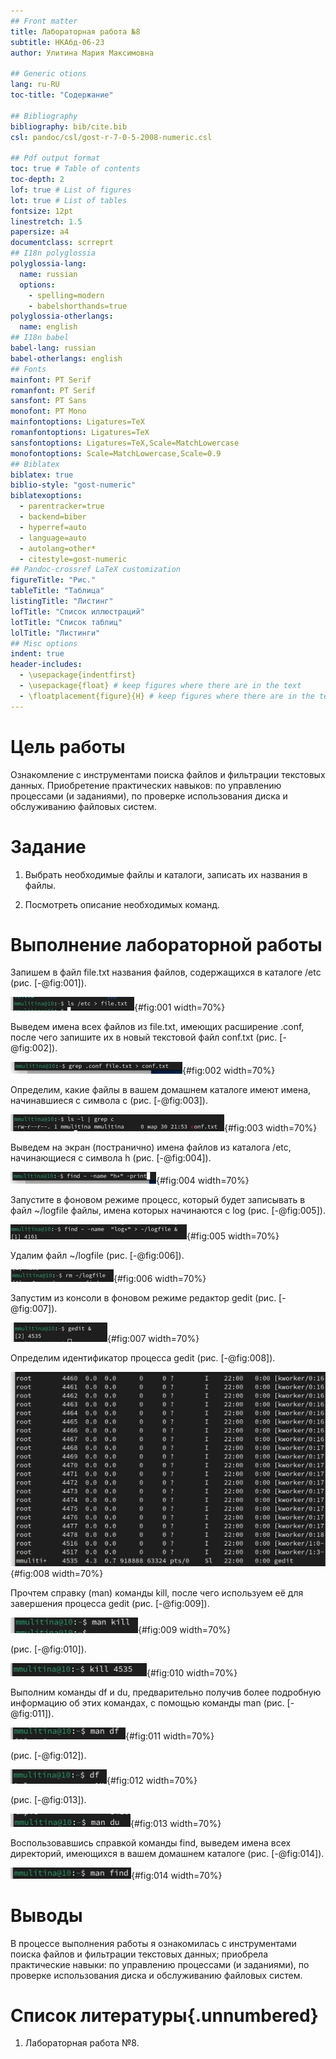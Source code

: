 ```yaml
---
## Front matter
title: Лабораторная работа №8
subtitle: НКАбд-06-23
author: Улитина Мария Максимовна

## Generic otions
lang: ru-RU
toc-title: "Содержание"

## Bibliography
bibliography: bib/cite.bib
csl: pandoc/csl/gost-r-7-0-5-2008-numeric.csl

## Pdf output format
toc: true # Table of contents
toc-depth: 2
lof: true # List of figures
lot: true # List of tables
fontsize: 12pt
linestretch: 1.5
papersize: a4
documentclass: scrreprt
## I18n polyglossia
polyglossia-lang:
  name: russian
  options:
	- spelling=modern
	- babelshorthands=true
polyglossia-otherlangs:
  name: english
## I18n babel
babel-lang: russian
babel-otherlangs: english
## Fonts
mainfont: PT Serif
romanfont: PT Serif
sansfont: PT Sans
monofont: PT Mono
mainfontoptions: Ligatures=TeX
romanfontoptions: Ligatures=TeX
sansfontoptions: Ligatures=TeX,Scale=MatchLowercase
monofontoptions: Scale=MatchLowercase,Scale=0.9
## Biblatex
biblatex: true
biblio-style: "gost-numeric"
biblatexoptions:
  - parentracker=true
  - backend=biber
  - hyperref=auto
  - language=auto
  - autolang=other*
  - citestyle=gost-numeric
## Pandoc-crossref LaTeX customization
figureTitle: "Рис."
tableTitle: "Таблица"
listingTitle: "Листинг"
lofTitle: "Список иллюстраций"
lotTitle: "Список таблиц"
lolTitle: "Листинги"
## Misc options
indent: true
header-includes:
  - \usepackage{indentfirst}
  - \usepackage{float} # keep figures where there are in the text
  - \floatplacement{figure}{H} # keep figures where there are in the text
---
```


# Цель работы

Ознакомление с инструментами поиска файлов и фильтрации текстовых данных.
Приобретение практических навыков: по управлению процессами (и заданиями), по
проверке использования диска и обслуживанию файловых систем.

# Задание

1. Выбрать необходимые файлы и каталоги, записать их названия в файлы.

2. Посмотреть описание необходимых команд.

# Выполнение лабораторной работы

Запишем в файл file.txt названия файлов, содержащихся в каталоге /etc (рис. [-@fig:001]).

![file.txt](image/1.PNG){#fig:001 width=70%}

Выведем имена всех файлов из file.txt, имеющих расширение .conf, после чего
запишите их в новый текстовой файл conf.txt (рис. [-@fig:002]).

![.conf](image/2.PNG){#fig:002 width=70%}

Определим, какие файлы в вашем домашнем каталоге имеют имена, начинавшиеся
с символа c (рис. [-@fig:003]).

![с символа c ](image/3.PNG){#fig:003 width=70%}

Выведем на экран (постранично) имена файлов из каталога /etc, начинающиеся
с символа h (рис. [-@fig:004]).

![с символа h ](image/4.PNG){#fig:004 width=70%}

Запустите в фоновом режиме процесс, который будет записывать в файл ~/logfile
файлы, имена которых начинаются с log (рис. [-@fig:005]).

![log ](image/5.PNG){#fig:005 width=70%}

Удалим файл ~/logfile (рис. [-@fig:006]).

![~/logfile](image/6.PNG){#fig:006 width=70%}

Запустим из консоли в фоновом режиме редактор gedit (рис. [-@fig:007]).

![gedit](image/7.PNG){#fig:007 width=70%}

Определим идентификатор процесса gedit (рис. [-@fig:008]).

![gedit](image/8.PNG){#fig:008 width=70%}

Прочтем справку (man) команды kill, после чего используем её для завершения
процесса gedit (рис. [-@fig:009]).

![kill](image/9.PNG){#fig:009 width=70%}

(рис. [-@fig:010]).

![kill](image/10.PNG){#fig:010 width=70%}

Выполним команды df и du, предварительно получив более подробную информацию
об этих командах, с помощью команды man (рис. [-@fig:011]).

![df и du](image/11.PNG){#fig:011 width=70%}

(рис. [-@fig:012]).

![df и du](image/12.PNG){#fig:012 width=70%}

(рис. [-@fig:013]).

![df и du](image/13.PNG){#fig:013 width=70%}

Воспользовавшись справкой команды find, выведем имена всех директорий, имеющихся в вашем домашнем каталоге (рис. [-@fig:014]).

![find](image/14.PNG){#fig:014 width=70%}


# Выводы

В процессе выполнения работы я ознакомилась с инструментами поиска файлов и фильтрации текстовых данных; приобрела практические навыки: по управлению процессами (и заданиями), по проверке использования диска и обслуживанию файловых систем.

# Список литературы{.unnumbered}

1. Лабораторная работа №8.
